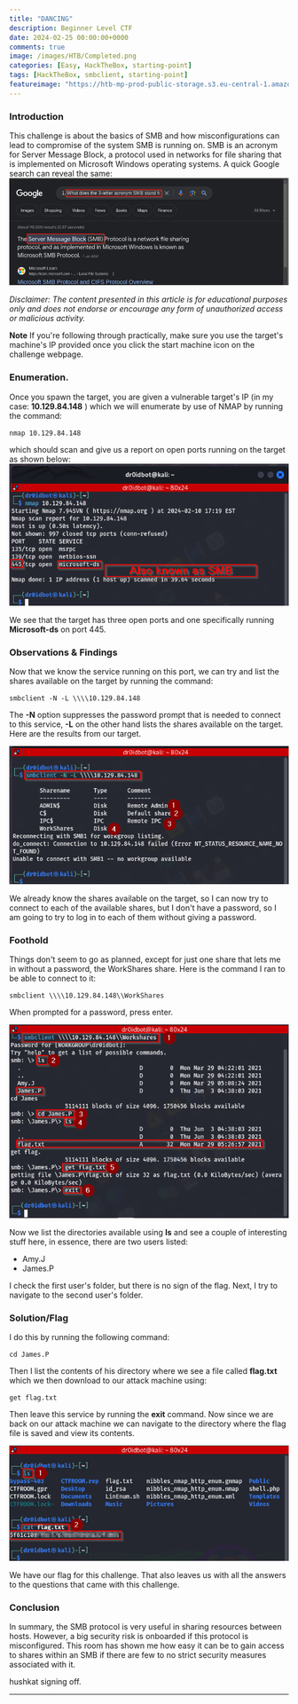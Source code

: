```yaml
---
title: "DANCING"
description: Beginner Level CTF
date: 2024-02-25 00:00:00+0000
comments: true
image: /images/HTB/Completed.png
categories: [Easy, HackTheBox, starting-point]  
tags: [HackTheBox, smbclient, starting-point]
featureimage: "https://htb-mp-prod-public-storage.s3.eu-central-1.amazonaws.com/avatars/ce52eadd09ff5a28a1eea8c65d6683a9.png"
---
```


### Introduction
This challenge is about the basics of SMB and how misconfigurations can lead to compromise of the system SMB is running on. SMB is an acronym for Server Message Block, a protocol used in networks for file sharing that is implemented on Microsoft Windows operating systems. A quick Google search can reveal the same: 
![google_search](/images/HTB/Q1.png) 

_Disclaimer: The content presented in this article is for educational purposes only and does not endorse or encourage any form of unauthorized access or malicious activity._

**Note** If you're following through practically, make sure you use the target's machine's IP provided once you click the start machine icon on the challenge webpage.

### Enumeration.
Once you spawn the target, you are given a vulnerable target's IP (in my case: **10.129.84.148** ) which we will enumerate by use of NMAP by running the command: 
```
nmap 10.129.84.148

```
which should scan and give us a report on open ports running on the target as shown below:
![nmap_results](/images/HTB/Q2.png)

We see that the target has three open ports and one specifically running **Microsoft-ds** on port 445.

### Observations & Findings
Now that we know the service running on this port, we can try and list the shares available on the target by running the command: 

```
smbclient -N -L \\\\10.129.84.148

```
The **-N** option suppresses the password prompt that is needed to connect to this service, **-L** on the other hand lists the shares available on the target. Here are the results from our target.

![smb_shares](/images/HTB/Q3,4.png) 

We already know the shares available on the target, so I can now try to connect to each of the available shares, but I don't have a password, so I am going to try to log in to each of them without giving a password. 

### Foothold
Things don't seem to go as planned, except for just one share that lets me in without a password, the WorkShares share. Here is the command I ran to be able to connect to it:

```
smbclient \\\\10.129.84.148\\WorkShares

```

When prompted for a password, press enter. 


![smb_shares](/images/HTB/Q6.png) 

Now we list the directories available using **ls** and see a couple of interesting stuff here, in essence, there are two users listed:
* Amy.J
* James.P

I check the first user's folder, but there is no sign of the flag. Next, I try to navigate to the second user's folder.

### Solution/Flag
I do this by running the following command:
```
cd James.P

``` 
Then I list the contents of his directory where we see a file called **flag.txt** which we then download to our attack machine using:
```
get flag.txt
```
Then leave this service by running the **exit** command.
Now since we are back on our attack machine we can navigate to the directory where the flag file is saved and view its contents.

![flag](/images/HTB/Flag.png)

We have our flag for this challenge. That also leaves us with all the answers  to the questions that came with this challenge.

### Conclusion
In summary, the SMB protocol is very useful in sharing resources between hosts. However, a big security risk is onboarded if this protocol is misconfigured. This room has shown me how easy it can be to gain access to shares within an SMB if there are few to no strict security measures associated with it.

hushkat signing off.

---

